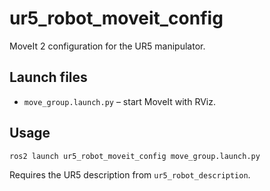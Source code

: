 # ur5_robot_moveit_config

MoveIt 2 configuration for the UR5 manipulator.

## Launch files
- `move_group.launch.py` – start MoveIt with RViz.

## Usage
```bash
ros2 launch ur5_robot_moveit_config move_group.launch.py
```
Requires the UR5 description from `ur5_robot_description`.
